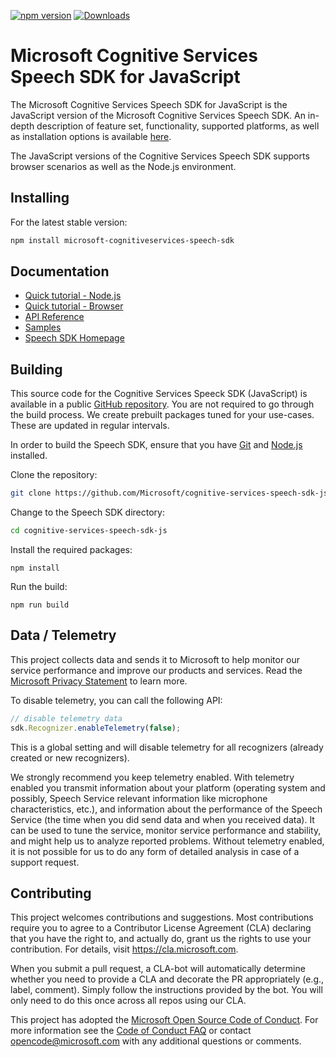 [![npm version](https://badge.fury.io/js/microsoft-cognitiveservices-speech-sdk.svg)](https://badge.fury.io/js/microsoft-cognitiveservices-speech-sdk)
[![Downloads](https://img.shields.io/npm/dm/microsoft-cognitiveservices-speech-sdk.svg)](https://www.npmjs.com/package/microsoft-cognitiveservices-speech-sdk)

# Microsoft Cognitive Services Speech SDK for JavaScript

The Microsoft Cognitive Services Speech SDK for JavaScript is the JavaScript version of the Microsoft Cognitive Services Speech SDK. An in-depth description of feature set, functionality, supported platforms, as well as installation options is available [here](https://aka.ms/csspeech).

The JavaScript versions of the Cognitive Services Speech SDK supports browser scenarios as well as the Node.js environment.

## Installing

For the latest stable version:

```bash
npm install microsoft-cognitiveservices-speech-sdk
```

## Documentation

* [Quick tutorial - Node.js](https://docs.microsoft.com/azure/cognitive-services/speech-service/quickstart-js-node)
* [Quick tutorial - Browser](https://docs.microsoft.com/azure/cognitive-services/speech-service/quickstart-js-browser)
* [API Reference](https://aka.ms/csspeech/javascriptref)
* [Samples](https://aka.ms/csspeech/samples)
* [Speech SDK Homepage](https://aka.ms/csspeech)

## Building

This source code for the Cognitive Services Speeck SDK (JavaScript) is available in a public [GitHub repository](https://github.com/Microsoft/cognitive-services-speech-sdk-js). You are not required to go through the build process. We create prebuilt packages tuned for your use-cases. These are updated in regular intervals.

In order to build the Speech SDK, ensure that you have [Git](https://git-scm.com/downloads) and [Node.js](https://nodejs.org/) installed.

Clone the repository:

```bash
git clone https://github.com/Microsoft/cognitive-services-speech-sdk-js
```

Change to the Speech SDK directory:

```bash
cd cognitive-services-speech-sdk-js
```

Install the required packages:

```
npm install
```

Run the build:

```
npm run build
```

## Data / Telemetry

This project collects data and sends it to Microsoft to help monitor our service performance and improve our products and services. Read the [Microsoft
Privacy Statement](https://aka.ms/csspeech/privacy) to learn more.

To disable telemetry, you can call the following API:

```javascript
// disable telemetry data
sdk.Recognizer.enableTelemetry(false);
```

This is a global setting and will disable telemetry for all recognizers (already created or new recognizers).

We strongly recommend you keep telemetry enabled. With telemetry enabled you transmit information about your platform (operating system and possibly, Speech Service relevant information like microphone characteristics, etc.), and information about the performance of the Speech Service (the time when you did send data and when you received data). It can be used to tune the service, monitor service performance and stability, and might help us to analyze reported problems. Without telemetry enabled, it is not possible for us to do any form of detailed analysis in case of a support request.

## Contributing

This project welcomes contributions and suggestions.  Most contributions require you to agree to a Contributor License Agreement (CLA) declaring that you have the right to, and actually do, grant us
the rights to use your contribution. For details, visit https://cla.microsoft.com.

When you submit a pull request, a CLA-bot will automatically determine whether you need to provide a CLA and decorate the PR appropriately (e.g., label, comment). Simply follow the instructions
provided by the bot. You will only need to do this once across all repos using our CLA.

This project has adopted the [Microsoft Open Source Code of Conduct](https://opensource.microsoft.com/codeofconduct/).
For more information see the [Code of Conduct FAQ](https://opensource.microsoft.com/codeofconduct/faq/) or
contact [opencode@microsoft.com](mailto:opencode@microsoft.com) with any additional questions or comments.
